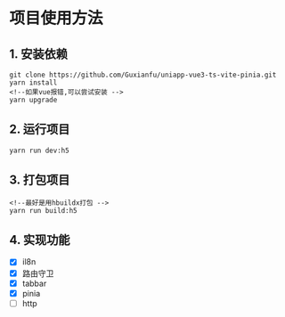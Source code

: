 # 项目使用方法

## 1. 安装依赖
```shell
git clone https://github.com/Guxianfu/uniapp-vue3-ts-vite-pinia.git
yarn install
<!--如果vue报错,可以尝试安装 -->
yarn upgrade
```

## 2. 运行项目
```shell
yarn run dev:h5
```

## 3. 打包项目
```shell
<!--最好是用hbuildx打包 -->
yarn run build:h5
```

## 4. 实现功能
- [x] il8n
- [x] 路由守卫
- [x] tabbar
- [x] pinia
- [ ] http
